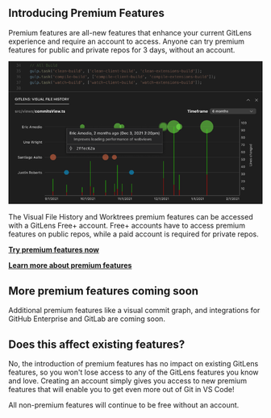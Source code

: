 ## Introducing Premium Features

Premium features are all-new features that enhance your current GitLens experience and require an account to access. Anyone can try premium features for public and private repos for 3 days, without an account.

<p align="center">
  <img src="../../images/docs/visual-file-history-hover.png" alt="Visual File History View"/>
</p>

The Visual File History and Worktrees premium features can be accessed with a GitLens Free+ account. Free+ accounts have to access premium features on public repos, while a paid account is required for private repos.

[**Try premium features now**](command:gitlens.premium.startPreviewTrial 'Try premium features now')

[**Learn more about premium features**](https://gitkraken.com/gitlens/premium-features 'Learn more')

## More premium features coming soon

Additional premium features like a visual commit graph, and integrations for GitHub Enterprise and GitLab are coming soon.

## Does this affect existing features?

No, the introduction of premium features has no impact on existing GitLens features, so you won't lose access to any of the GitLens features you know and love. Creating an account simply gives you access to new premium features that will enable you to get even more out of Git in VS Code!

All non-premium features will continue to be free without an account.
